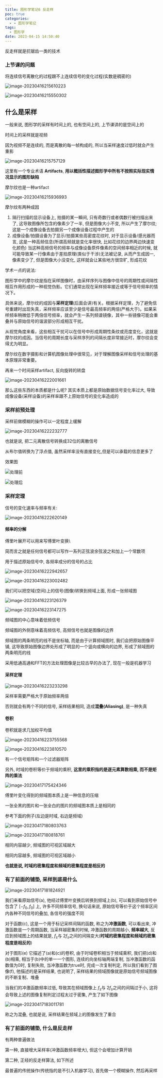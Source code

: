 ```yaml
---
title: 图形学笔记6 反走样
poc: true
categories:
  - - 图形学笔记
tags:
  - 图形学
date: 2023-04-15 14:50:40
---
```


反走样就是抗锯齿一类的技术

### 上节课的问题

将连续信号离散化的过程跟不上连续信号的变化过程(实数是稠密的)

![image-20230416215610223](https://raw.githubusercontent.com/Valkierja/ALLPIC/main/img/202304162156256.png)

![image-20230416215550302](https://raw.githubusercontent.com/Valkierja/ALLPIC/main/img/202304162155408.png)

## 什么是采样

一般来说, 图形学的采样有时间上的, 也有空间上的, 上节课讲的是空间上的

时间上的采样就是视频

因为视频不是连续的, 而是离散的每一帧构成的, 所以当采样速度过低时就会产生重影

![image-20230416215757129](https://raw.githubusercontent.com/Valkierja/ALLPIC/main/img/202304162157183.png)



这里有一个专业术语 **Artifacts**, **用以概括性描述图形学中所有不按照实际现实情况显示的图形缺陷**

摩尔纹也是一种artifact

![image-20230416215936993](https://raw.githubusercontent.com/Valkierja/ALLPIC/main/img/202304162159052.png)

摩尔纹有两种成因

1. 隔行扫描的显示设备上, 拍摄的某一瞬间, 只有奇数行或者偶数行被扫描出来了, 这导致图像所包含的像素少了一半, 但是图像大小不变, 所以产生了摩尔纹;这是一个成像设备去拍摄另一个成像设备过程中产生的
2. 成像设备/拍摄设备为了显示/拍摄某些高密度花纹时, 对于显示设备/感光器而言, 这是一种高频信息(所谓高频就是变化率很快, 比如花纹的边界两边快速变化颜色) 当这种高频信号的频率与成像设备原件像素的空间频率相近的时候, 就可能导致某一行像素由于差拍原理(类似于干涉)无法被记录, 从而产生成因一, 像素变少了, 但是图像大小没变化, 这样就会让某些地方很空旷, 形成花纹

学术一点的说法:

图形学中的摩尔纹是指在采样图像时，由采样序列与图像中信号的周期性或间隔性相互作用形成的一种视觉伪影。它们通常出现在采样频率接近或等于信号频率的情况下。

具体来说，摩尔纹的成因与**采样定理**(后面会讲)有关。根据采样定理，为了避免信号重建时出现失真，采样频率应该至少是信号最高频率的两倍(严格大于)。如果采样频率稍微低于两倍信号频率，就会产生一系列频谱镜像，其中一些镜像可能会重叠并与原始信号的谐波部分形成相互干扰。

从视觉角度来看，这些相互干扰可以在信号中形成周期性条纹或亮度变化，这就是摩尔纹的成因。当信号的周期长度与采样序列的间隔长度非常接近时，摩尔纹会变得尤为明显。

摩尔纹在数字摄影和计算机图像处理中很常见，对于理解图像采样和信号处理的基本原理非常重要。

再来一个时间采样artifact, 反向旋转的转盘

![image-20230416222001661](https://raw.githubusercontent.com/Valkierja/ALLPIC/main/img/202304162220745.png)



那么这些东西的本质都是什么呢? 其实本质上都是原始数据信号变化率过大, 导致成像设备(采样设备)的采样率跟不上原始信号的变化率造成的

### 采样前预处理

采样前做模糊的操作可以一定程度上缓解

![image-20230416222232777](https://raw.githubusercontent.com/Valkierja/ALLPIC/main/img/202304162222815.png)

也就是说, 把二元离散信号转换成32位的离散信号

从布尔值转换为了浮点值, 虽然采样率没有直接变化,但是可以承载的信息更多了

效果图

![处理前](https://raw.githubusercontent.com/Valkierja/ALLPIC/main/img/202304162223723.png)

![处理后](https://raw.githubusercontent.com/Valkierja/ALLPIC/main/img/202304162224366.png)

### 采样定理

信号的变化速率与频率有关:

![image-20230416222620149](https://raw.githubusercontent.com/Valkierja/ALLPIC/main/img/202304162226201.png)

#### 频率的分解

傅里叶展开可以用来写傅里叶变换\

简而言之就是任何信号都可以写作一系列正弦波余弦波之和加上一个常数项

用于描述原始信号中, 各频率成分的信号的占比

![image-20230416222942657](https://raw.githubusercontent.com/Valkierja/ALLPIC/main/img/202304162229702.png)

![image-20230416223002482](https://raw.githubusercontent.com/Valkierja/ALLPIC/main/img/202304162230521.png)

我们可以把空域(空间)上的信号(图像)转换到频域上面, 形成一张频域图

 ![image-20230416223126379](https://raw.githubusercontent.com/Valkierja/ALLPIC/main/img/202304162231423.png)

![image-20230416223147275](https://raw.githubusercontent.com/Valkierja/ALLPIC/main/img/202304162231341.png)

频域图的中心意味着低频信号

频域图的外侧意味着高频信号, 高频信号也就是图像的边界

频域图的两条明亮的线不是坐标轴, 而是由于计算频域图时, 我们会把原始图像平铺, 这导致原始图像边界处形成了明显的一个竖向或横向的边界, 形成了频域图的两条明亮的线

采用低通高通和FFT的方法处理图像是比较古早的办法了, 现在一般是机器学习

#### 采样定理

![image-20230416223233298](https://raw.githubusercontent.com/Valkierja/ALLPIC/main/img/202304162232340.png)

采样率需要严格大于原始频率两倍

否则就会有两个不同的信号, 采样结果相同, 造成**混叠(Aliasing)**, 是一种失真



#### 卷积

卷积就是求几加权平均值

![image-20230416223755568](https://raw.githubusercontent.com/Valkierja/ALLPIC/main/img/202304162237605.png)

![image-20230416223810570](https://raw.githubusercontent.com/Valkierja/ALLPIC/main/img/202304162238603.png)

有一个信号矩阵和一个过滤器矩阵



另外, 时域的卷积等价于频域的乘积, **这里的乘积指的是逐元素算数相乘, 而不是矩阵的乘法**

![image-20230417175424346](https://raw.githubusercontent.com/Valkierja/ALLPIC/main/img/202304171754440.png)



傅里叶变化得到的频域图本质上是一种信息的压缩

一张全黑的图片和一张全白的图片的频域图本质上是相同的

参考下面的例子(左边是时域, 右边是频域)

![image-20230417180803763](https://raw.githubusercontent.com/Valkierja/ALLPIC/main/img/202304171808796.png)

![image-20230417180818761](https://raw.githubusercontent.com/Valkierja/ALLPIC/main/img/202304171808787.png)

相同内容越少, 频域图的可视区域越大

相同内容越多, 频域图的可视区域越小

**也就是说, 时域的密集程度和频域的密集程度是相反的**





### 有了前面的铺垫, 采样到底是什么

![image-20230417181824921](https://raw.githubusercontent.com/Valkierja/ALLPIC/main/img/202304171818956.png)

我们来看原始信号(a), 他经过傅里叶变换后转换到频域上(b), 可以看到原始信号中包含了 $[-f_0,f_0]$ 上, 许多不同频率信号, 换句话来说, 原始信号等价于这个频率区间内各种不同信号的叠加, 各信号的强度不同

对于函数(c), 这是一个用于标记采样间隔的函数, 称之为**冲激函数**, 可以看出来, 冲激函数是一个周期函数, 当采样越密集的时候, 冲激函数的周期越小, **频率越大**, 反应到频域图上的结果就是, $f_s$与 $2f_s$之间的间隔变大(**时域的密集程度和频域的密集程度是相反的**)

对于图形(e) 它描述了(a)和(c)的卷积, 由于时域卷积相当于频域乘积, 我们把(d)和(b)相乘, 相当于(b)中的单一一个图形, 连续的向坐标轴两端复制, 当冲激函数的函数值为0时, 复制失败, 当冲激函数为true时, 完成一次复制判定, 所以我们看到了图像(f), 他描述的是采样结果, 也说明了, 采样结果的频域图像就是原始信号频域图像的不断复制、堆叠



当我们的冲激函数频率过低, 导致其在频域图像上  $f_s$与 $2f_s$之间的间隔过于小, 这将会导致上述的图像复制判定过程太过于密集, 产生了如下图像

![image-20230417183011781](https://raw.githubusercontent.com/Valkierja/ALLPIC/main/img/202304171830808.png)

称之为混叠, 也就是说, 采样结果在频域上的图像发生了重合





### 有了前面的铺垫, 什么是反走样

有两种普遍做法

第一种, 直接增大采样率(冲激函数频率增大), 但这个会增加计算开销

第二种, 正经的反走样算法, 如下所述

最普遍的传统操作(传统指的是不引入机器学习), 首先做一个模糊操作, 然后再采样



